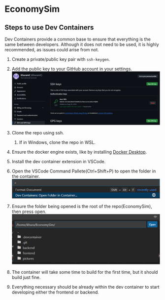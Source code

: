 # EconomySim

## Steps to use Dev Containers

Dev Containers provide a common base to ensure that everything is the same between developers.
Although it does not need to be used, it is highly recommended, as issues could arise from not.

1.  Create a private/public key pair with `ssh-keygen`.
1.  Add the public key to your GitHub account in your settings.
    ![image](./pictures/addSSHKeyGithub.png)
1.  Clone the repo using ssh.

    1. If in Windows, clone the repo in WSL.

1.  Ensure the docker engine exists, like by installing [Docker Desktop](https://www.docker.com/products/docker-desktop/).
1.  Install the dev container extension in VSCode.
1.  Open the VSCode Command Pallete(Ctrl+Shift+P) to open the folder in the container.
    ![image](./pictures/openFolderDevContainer.png)
1.  Ensure the folder being opened is the root of the repo(EconomySim), then press open.
    ![image](./pictures/folderToOpenDevContainerIn.png)
1.  The container will take some time to build for the first time, but it should build just fine.
1.  Everything necessary should be already within the dev container to start developing either the frontend or backend.


